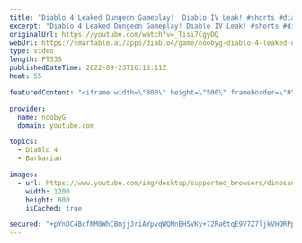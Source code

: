 ```yaml
---
title: "Diablo 4 Leaked Dungeon Gameplay!  Diablo IV Leak! #shorts #diablo4 #barbarian"
excerpt: "Diablo 4 Leaked Dungeon Gameplay! Diablo IV Leak! #shorts #diablo4 #barbarian."
originalUrl: https://youtube.com/watch?v=_Tisi7CgyDQ
webUrl: https://smartable.ai/apps/diablo4/game/noobyg-diablo-4-leaked-dungeon-gameplay-diablo-iv-leak-shorts-diablo4-barbarian/
type: video
length: PT53S
publishedDateTime: 2022-09-23T16:18:11Z
heat: 55

featuredContent: "<iframe width=\"800\" height=\"500\" frameborder=\"0\" src=\"https://www.youtube.com/embed/_Tisi7CgyDQ\" allow=\"accelerometer; autoplay; encrypted-media; gyroscope; picture-in-picture\" allowfullscreen></iframe>"

provider:
  name: noobyG
  domain: youtube.com

topics:
  - Diablo 4
  - Barbarian

images:
  - url: https://www.youtube.com/img/desktop/supported_browsers/dinosaur.png
    width: 1200
    height: 800
    isCached: true

secured: "+pYnDC4BcfNM0WhCBmjjJriAYpvqWQNnEHSVKy+72Ra6tqE9V7Z7ljkVHORPp6ovInSlUz79B3CCnNfv//7SX+p08PE9Z6Fz+Xw1i+cBuo+GD//0W8Y6ech+/oPqY/DtaH4ayzAKLeZ8G+h876qxnq5mGnUiOHlGVr4gM39bB/YQSkpGPYB1GfMV41zQhwGT4RBymWJHpteOAPRc4CvH5c77riiFkCHsW4OSIatAcxMsOVMko7Yy/7iNfiRiUV5zoCVrAb9EcRqygXAivwLsXuBKEwKPx7pL9aJKW3iXfRqNq6IfWN+jSJNnMEJgAd1r7kliD+7TgmGFZrsiZkoa8NYG6KneCae9uMsstkjFWGMahbtZEOaP4Txew9ilw2kP4GoWpH7vaVPKh9rHYijaug==;r0jLbj4QBTcohE1zyWbk/w=="
---
```


